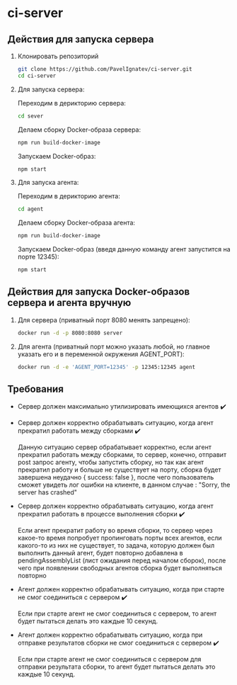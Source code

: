 # ci-server

## Действия для запуска сервера

1. Клонировать репозиторий

   ```sh
   git clone https://github.com/PavelIgnatev/ci-server.git
   cd ci-server
   ```
   
2. Для запуска сервера:

   Переходим в дерикторию сервера:
   
   ```sh
   cd sever
   ```

   Делаем сборку Docker-образа сервера:
   
   ```sh
   npm run build-docker-image
   ```
   
   Запускаем Docker-образ:
   
   ```sh
   npm start
   ```

3. Для запуска агента:

   Переходим в дерикторию агента:
   
   ```sh
   cd agent
   ```

   Делаем сборку Docker-образа агента:
   
   ```sh
   npm run build-docker-image
   ```
   
   Запускаем Docker-образ (введя данную команду агент запустится на порте 12345):
   
   ```sh
   npm start
   ```
   
## Действия для запуска Docker-образов сервера и агента вручную
 
1. Для сервера (приватный порт 8080 менять запрещено):
  
   ```sh
   docker run -d -p 8080:8080 server
   ```
2. Для агента (приватный порт можно указать любой, но главное указать его и в переменной окружения AGENT_PORT):
  
   ```sh
   docker run -d -e 'AGENT_PORT=12345' -p 12345:12345 agent
   ```
## Требования

- Сервер должен максимально утилизировать имеющихся агентов :heavy_check_mark:

- Сервер должен корректно обрабатывать ситуацию, когда агент прекратил работать между сборками :heavy_check_mark:

  Данную ситуацию сервер обрабатывает корректно, если агент прекратил работать между сборками, то сервер, конечно, 
  отправит post запрос агенту, чтобы запустить сборку, но так как агент прекратил работу и больше не существует на порту, 
  сборка будет завершена неудачно { success: false }, после чего пользователь сможет увидеть лог ошибки на клиенте, в данном случае :
  "Sorry, the server has crashed"
   
- Сервер должен корректно обрабатывать ситуацию, когда агент прекратил работать в процессе выполнения сборки :heavy_check_mark:

  Если агент прекратит работу во время сборки, то сервер через какое-то время попробует пропинговать порты всех агентов, 
  если какого-то из них не существует, то задача, которую должен был выполнить данный агент, будет повторно добавлена в
  pendingAssemblyList (лист ожидания перед началом сборок), после чего при появлении свободных агентов сборка будет выполняться повторно
  
- Агент должен корректно обрабатывать ситуацию, когда при старте не смог соединиться с сервером  :heavy_check_mark:

  Если при старте агент не смог соединиться с сервером, то агент будет пытаться делать это каждые 10 секунд.
  
- Агент должен корректно обрабатывать ситуацию, когда при отправке результатов сборки не смог соединиться с сервером  :heavy_check_mark:
  
  Если при старте агент не смог соединиться с сервером для отправки результата сборки, то агент будет пытаться делать это каждые 10 секунд.
  
